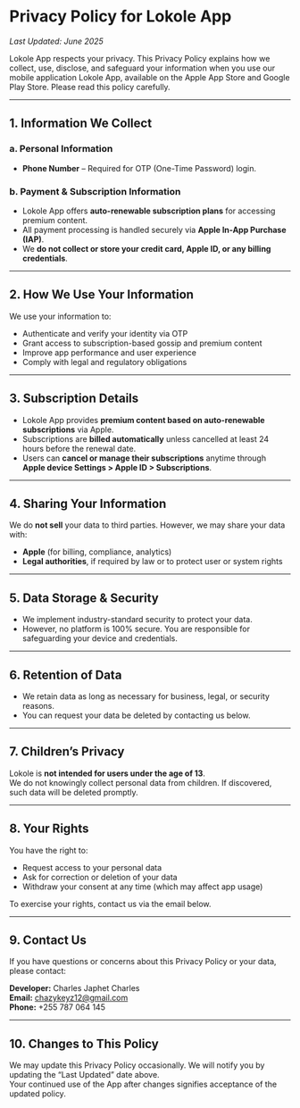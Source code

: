 # Privacy Policy for Lokole App  
_Last Updated: June 2025_

Lokole App respects your privacy. This Privacy Policy explains how we collect, use, disclose, and safeguard your information when you use our mobile application Lokole App, available on the Apple App Store and Google Play Store. Please read this policy carefully.

---

## 1. Information We Collect

### a. Personal Information  
- **Phone Number** – Required for OTP (One-Time Password) login.

### b. Payment & Subscription Information  
- Lokole App offers **auto-renewable subscription plans** for accessing premium content.
- All payment processing is handled securely via **Apple In-App Purchase (IAP)**.
- We **do not collect or store your credit card, Apple ID, or any billing credentials**.

---

## 2. How We Use Your Information

We use your information to:  
- Authenticate and verify your identity via OTP  
- Grant access to subscription-based gossip and premium content  
- Improve app performance and user experience  
- Comply with legal and regulatory obligations  

---

## 3. Subscription Details  

- Lokole App provides **premium content based on auto-renewable subscriptions** via Apple.  
- Subscriptions are **billed automatically** unless cancelled at least 24 hours before the renewal date.  
- Users can **cancel or manage their subscriptions** anytime through **Apple device Settings > Apple ID > Subscriptions**.

---

## 4. Sharing Your Information  

We do **not sell** your data to third parties. However, we may share your data with:  
- **Apple** (for billing, compliance, analytics)  
- **Legal authorities**, if required by law or to protect user or system rights  

---

## 5. Data Storage & Security  

- We implement industry-standard security to protect your data.  
- However, no platform is 100% secure. You are responsible for safeguarding your device and credentials.  

---

## 6. Retention of Data  

- We retain data as long as necessary for business, legal, or security reasons.  
- You can request your data be deleted by contacting us below.  

---

## 7. Children’s Privacy  

Lokole is **not intended for users under the age of 13**.  
We do not knowingly collect personal data from children. If discovered, such data will be deleted promptly.  

---

## 8. Your Rights  

You have the right to:  
- Request access to your personal data  
- Ask for correction or deletion of your data  
- Withdraw your consent at any time (which may affect app usage)  

To exercise your rights, contact us via the email below.

---

## 9. Contact Us  

If you have questions or concerns about this Privacy Policy or your data, please contact:

**Developer:** Charles Japhet Charles  
**Email:** chazykeyz12@gmail.com  
**Phone:** +255 787 064 145  

---

## 10. Changes to This Policy  

We may update this Privacy Policy occasionally. We will notify you by updating the “Last Updated” date above.  
Your continued use of the App after changes signifies acceptance of the updated policy.
